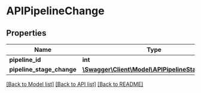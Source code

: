# APIPipelineChange

## Properties
Name | Type | Description | Notes
------------ | ------------- | ------------- | -------------
**pipeline_id** | **int** |  | [optional] 
**pipeline_stage_change** | [**\Swagger\Client\Model\APIPipelineStageChange**](APIPipelineStageChange.md) |  | [optional] 

[[Back to Model list]](../README.md#documentation-for-models) [[Back to API list]](../README.md#documentation-for-api-endpoints) [[Back to README]](../README.md)


